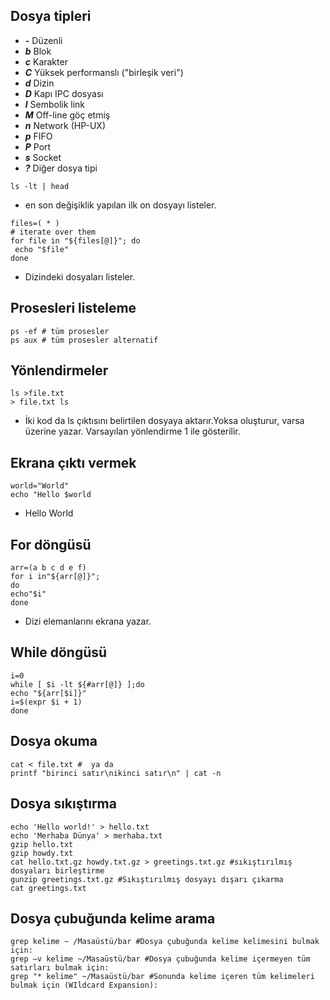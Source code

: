 ## Dosya tipleri
* ***-*** Düzenli
* ***b*** Blok
* ***c*** Karakter
* ***C*** Yüksek performanslı ("birleşik veri")
* ***d*** Dizin
* ***D*** Kapı IPC dosyası
* ***l*** Sembolik link
* ***M*** Off-line göç etmiş
* ***n*** Network (HP-UX)
* ***p*** FIFO
* ***P*** Port
* ***s*** Socket
* ***?*** Diğer dosya tipi

```
ls -lt | head
```
* en son değişiklik yapılan ilk on dosyayı  listeler.

```
files=( * )
# iterate over them
for file in "${files[@]}"; do
 echo "$file"
done
```
* Dizindeki dosyaları listeler.

## Prosesleri listeleme

```
ps -ef # tüm prosesler
ps aux # tüm prosesler alternatif
```

## Yönlendirmeler
```
ls >file.txt
> file.txt ls
```
* İki kod da ls çıktısını belirtilen dosyaya aktarır.Yoksa oluşturur, varsa üzerine yazar. Varsayılan yönlendirme 1 ile gösterilir.

## Ekrana çıktı vermek
```
world="World"
echo "Hello $world
```

* Hello World

## For döngüsü

```
arr=(a b c d e f)
for i in"${arr[@]}";
do
echo"$i"
done
```
* Dizi elemanlarını ekrana yazar.

## While döngüsü
```
i=0
while [ $i -lt ${#arr[@]} ];do
echo "${arr[$i]}"
i=$(expr $i + 1)
done
```

## Dosya okuma
```
cat < file.txt #  ya da
printf "birinci satır\nikinci satır\n" | cat -n
```

## Dosya sıkıştırma
```
echo 'Hello world!' > hello.txt
echo 'Merhaba Dünya' > merhaba.txt
gzip hello.txt
gzip howdy.txt
cat hello.txt.gz howdy.txt.gz > greetings.txt.gz #sıkıştırılmış dosyaları birleştirme
gunzip greetings.txt.gz #Sıkıştırılmış dosyayı dışarı çıkarma
cat greetings.txt
```

## Dosya çubuğunda kelime arama
```
grep kelime ~ /Masaüstü/bar #Dosya çubuğunda kelime kelimesini bulmak için:
grep –v kelime ~/Masaüstü/bar #Dosya çubuğunda kelime içermeyen tüm satırları bulmak için:
grep "* kelime" ~/Masaüstü/bar #Sonunda kelime içeren tüm kelimeleri bulmak için (WIldcard Expansion):
```
